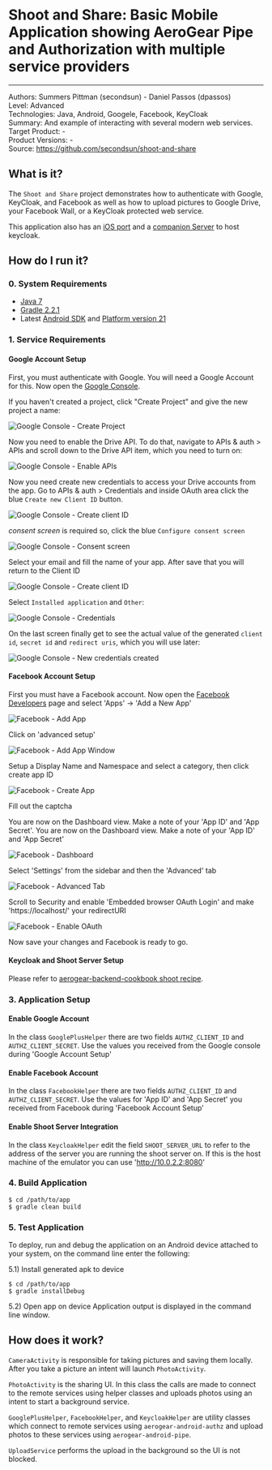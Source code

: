 # Shoot and Share: Basic Mobile Application showing AeroGear Pipe and Authorization with multiple service providers
---------
Authors: Summers Pittman (secondsun) - Daniel Passos (dpassos)  
Level: Advanced  
Technologies: Java, Android, Googele, Facebook, KeyCloak  
Summary: And example of interacting with several modern web services.  
Target Product: -     
Product Versions: -     
Source: https://github.com/secondsun/shoot-and-share  

## What is it?

The ```Shoot and Share``` project demonstrates how to authenticate with Google, KeyCloak, and Facebook as well as how to upload pictures to Google Drive, your Facebook Wall, or a KeyCloak protected web service.

This application also has an [iOS port](https://github.com/aerogear/aerogear-ios-cookbook/tree/master/Shoot) and a [companion Server](https://github.com/aerogear/aerogear-backend-cookbook/tree/master/Shoot) to host keycloak.

## How do I run it?

### 0. System Requirements

* [Java 7](http://www.oracle.com/technetwork/java/javase/downloads/index.html)
* [Gradle 2.2.1](http://www.gradle.org/)
* Latest [Android SDK](https://developer.android.com/sdk/index.html) and [Platform version 21](http://developer.android.com/tools/revisions/platforms.html)

### 1. Service Requirements

#### Google Account Setup


First, you must authenticate with Google. You will need a Google Account for this. Now open the [Google Console](http://console.developer.google.com).

If you haven't created a project, click "Create Project" and give the new project a name:

![Google Console - Create Project](docs/google-console-1.png)

Now you need to enable the Drive API. To do that, navigate to APIs & auth > APIs and scroll down to the Drive API item, which you need to turn on:

![Google Console - Enable APIs](docs/google-console-2.png)

Now you need create new credentials to access your Drive accounts from the app. Go to APIs & auth > Credentials and inside OAuth area click the blue `Create new Client ID` button. 

![Google Console - Create client ID](docs/google-console-3.png)

_consent screen_ is required so, click the blue `Configure consent screen`

![Google Console - Consent screen](docs/google-console-4.png)

Select your email and fill the name of your app. After save that you will return to the Client ID

![Google Console - Create client ID](docs/google-console-5.png)

Select `Installed application` and `Other`:

![Google Console - Credentials](docs/google-console-6.png)

On the last screen finally get to see the actual value of the generated `client id`, `secret id` and `redirect uris`, which you will use later:

![Google Console - New credentials created](docs/google-console-4.png)

#### Facebook Account Setup

First you must have a Facebook account.  Now open the [Facebook Developers](https://developers.facebook.com/) page and select 'Apps' -> 'Add a New App'

![Facebook - Add App](docs/facebook-0.png)

Click on 'advanced setup'

![Facebook - Add App Window](docs/facebook-2.png)

Setup a Display Name and Namespace and select a category, then click create app ID

![Facebook - Create App](docs/facebook-3.png)

Fill out the captcha

You are now on the Dashboard view.  Make a note of your 'App ID' and 'App Secret'. You are now on the Dashboard view.  Make a note of your 'App ID' and 'App Secret'

![Facebook - Dashboard](docs/facebook-4.png)

Select 'Settings' from the sidebar and then the 'Advanced' tab

![Facebook - Advanced Tab](docs/facebook-5.png)

Scroll to Security and enable 'Embedded browser OAuth Login' and make 'https://localhost/' your redirectURI

![Facebook - Enable OAuth](docs/facebook-6.png)

Now save your changes and Facebook is ready to go.

#### Keycloak and Shoot Server Setup

Please refer to [aerogear-backend-cookbook shoot recipe](https://github.com/aerogear/aerogear-backend-cookbook/tree/master/Shoot).

### 3. Application Setup

#### Enable Google Account

In the class `GooglePlusHelper` there are two fields `AUTHZ_CLIENT_ID` and `AUTHZ_CLIENT_SECRET`.  Use the values you received from the Google console during 'Google Account Setup'

#### Enable Facebook Account

In the class `FacebookHelper` there are two fields `AUTHZ_CLIENT_ID` and `AUTHZ_CLIENT_SECRET`.  Use the values for 'App ID' and 'App Secret' you received from Facebook during 'Facebook Account Setup'

#### Enable Shoot Server Integration

In the class `KeycloakHelper` edit the field `SHOOT_SERVER_URL` to refer to the address of the server you are running the shoot server on.  If this is the host machine of the emulator you can use 'http://10.0.2.2:8080'

### 4. Build Application

```shell
$ cd /path/to/app
$ gradle clean build
```

### 5. Test Application

To deploy, run and debug the application on an Android device attached to your system, on the command line enter the following:

5.1) Install generated apk to device

```shell
$ cd /path/to/app
$ gradle installDebug
```

5.2) Open app on device
Application output is displayed in the command line window.

## How does it work?

`CameraActivity` is responsible for taking pictures and saving them locally.  After you take a picture an intent will launch `PhotoActivity`.

`PhotoActivity` is the sharing UI.  In this class the calls are made to connect to the remote services using helper classes and uploads photos using an intent to start a background service.

`GooglePlusHelper`, `FacebookHelper`, and `KeycloakHelper` are utility classes which connect to remote services using `aerogear-android-authz` and upload photos to these services using `aerogear-android-pipe`.

`UploadService` performs the upload in the background so the UI is not blocked.

